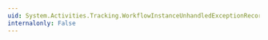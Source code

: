 ```yaml
---
uid: System.Activities.Tracking.WorkflowInstanceUnhandledExceptionRecord
internalonly: False
---
```


